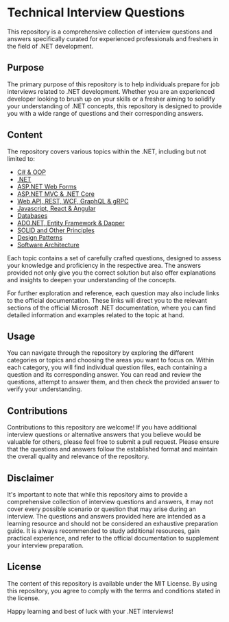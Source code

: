 # Technical Interview Questions
This repository is a comprehensive collection of interview questions and answers specifically curated for experienced professionals and freshers in the field of .NET development.

## Purpose
The primary purpose of this repository is to help individuals prepare for job interviews related to .NET development. Whether you are an experienced developer looking to brush up on your skills or a fresher aiming to solidify your understanding of .NET concepts, this repository is designed to provide you with a wide range of questions and their corresponding answers.

## Content
The repository covers various topics within the .NET, including but not limited to:

- [C# & OOP](docs/C%23%20%26%20OOP.md)
- [.NET](docs/dotNet.md)
- [ASP.NET Web Forms](docs/ASP.NET%20Web%20Forms.md)
- [ASP.NET MVC & .NET Core](docs/ASP.NET%20MVC.md)
- [Web API, REST, WCF, GraphQL & gRPC](docs/Web%20API.md)
- [Javascript, React & Angular](docs/Javascript.md)
- [Databases](docs/Databases.md)
- [ADO.NET, Entity Framework & Dapper](docs/ADO.NET%20%26%20EF.md)
- [SOLID and Other Principles](docs/SOLID%20Principles.md)
- [Design Patterns](docs/Design%20Patterns.md)
- [Software Architecture](docs/Architecture.md)

Each topic contains a set of carefully crafted questions, designed to assess your knowledge and proficiency in the respective area. The answers provided not only give you the correct solution but also offer explanations and insights to deepen your understanding of the concepts.

For further exploration and reference, each question may also include links to the official documentation. These links will direct you to the relevant sections of the official Microsoft .NET documentation, where you can find detailed information and examples related to the topic at hand.

## Usage
You can navigate through the repository by exploring the different categories or topics and choosing the areas you want to focus on. Within each category, you will find individual question files, each containing a question and its corresponding answer. You can read and review the questions, attempt to answer them, and then check the provided answer to verify your understanding.

## Contributions
Contributions to this repository are welcome! If you have additional interview questions or alternative answers that you believe would be valuable for others, please feel free to submit a pull request. Please ensure that the questions and answers follow the established format and maintain the overall quality and relevance of the repository.

## Disclaimer
It's important to note that while this repository aims to provide a comprehensive collection of interview questions and answers, it may not cover every possible scenario or question that may arise during an interview. The questions and answers provided here are intended as a learning resource and should not be considered an exhaustive preparation guide. It is always recommended to study additional resources, gain practical experience, and refer to the official documentation to supplement your interview preparation.

## License
The content of this repository is available under the MIT License. By using this repository, you agree to comply with the terms and conditions stated in the license.

Happy learning and best of luck with your .NET interviews!
